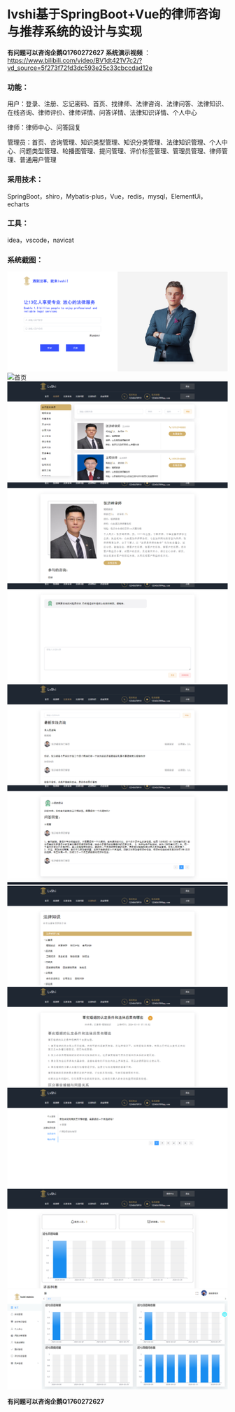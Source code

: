 # lvshi基于SpringBoot+Vue的律师咨询与推荐系统的设计与实现

**有问题可以咨询企鹅Q1760272627** 
**系统演示视频** ：https://www.bilibili.com/video/BV1dt421V7c2/?vd_source=5f273f72fd3dc593e25c33cbccdad12e
### 功能：
用户：登录、注册、忘记密码、首页、找律师、法律咨询、法律问答、法律知识、在线咨询、律师评价、律师详情、问答详情、法律知识详情、个人中心

律师：律师中心、问答回复

管理员：首页、咨询管理、知识类型管理、知识分类管理、法律知识管理、个人中心、问题类型管理、轮播图管理、提问管理、评价标签管理、管理员管理、律师管理、普通用户管理

### 采用技术：
SpringBoot，shiro，Mybatis-plus，Vue，redis，mysql，ElementUi，echarts

### 工具：
idea，vscode，navicat

### 系统截图：
![登录](img/image.png)
![首页](img/image1.png)
![律师](img/image2.png)
![律师详情](img/image3.png)
![咨询](img/image4.png)
![咨询](img/image5.png)
![问答](img/image6.png)
![法律知识](img/image7.png)
![知识详情](img/image8.png)
![个人中心](img/image9.png)
![律师中心](img/image10.png)
![后台](img/image11.png)

**有问题可以咨询企鹅Q1760272627** 

